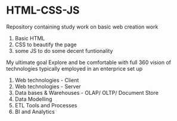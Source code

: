# HTML-CSS-JS

Repository containing study work on basic web creation work
1. Basic HTML
2. CSS to beautify the page 
3. some JS to do some decent funtionality 


My ultimate goal 
Explore and be comfortable with full 360 vision of technologies typically employed in an enterprice set up

1. Web technologies - Client 
2. Web technologies - Server
3. Data bases & Warehouses - OLAP/ OLTP/ Document Store
4. Data Modelling
5. ETL Tools and Processes
6. BI and Analytics

